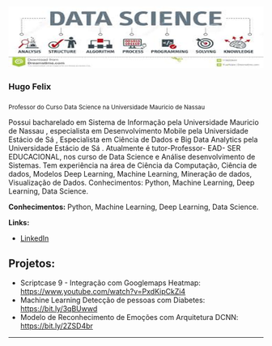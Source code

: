 

<p align="center">
<img src="https://github.com/hugofelix8282/DataScience/blob/main/banner%20(1).png" >
</p>

### Hugo Felix
<sub>Professor do Curso Data Science na Universidade Mauricio de Nassau</sub>

Possui bacharelado em Sistema de Informação pela Universidade Mauricio de Nassau , especialista em Desenvolvimento Mobile pela Universidade Estácio de Sá , Especialista em Ciência de Dados e Big Data Analytics pela Universidade Estácio de Sá . Atualmente é tutor-Professor- EAD- SER EDUCACIONAL, nos curso de Data Science e Análise desenvolvimento de Sistemas. Tem experiência na área de Ciência da Computação, Ciência de dados, Modelos Deep Learning, Machine Learning, Mineração de dados, Visualização de Dados. Conhecimentos: Python, Machine Learning, Deep Learning, Data Science.

**Conhecimentos:** Python, Machine Learning, Deep Learning, Data Science.

**Links:**

* [LinkedIn](https://www.linkedin.com/in/hugo-felix-60ba219b)


## Projetos:


* Scriptcase 9 - Integração com Googlemaps Heatmap: https://www.youtube.com/watch?v=PxdKipCkZi4
* Machine Learning Detecção de pessoas com Diabetes: https://bit.ly/3qBUwwd
* Modelo de Reconhecimento de Emoções com Arquitetura DCNN:  https://bit.ly/2ZSD4br

---

